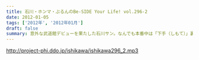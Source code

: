 ```yaml
---
title: 石川・ホンマ・ぶるんのBe-SIDE Your Life! vol.296-2
date: 2012-01-05
tags: ['2012年', '2012年01月']
draft: false
summary: 意外な武道館デビューを果たした石川サン。なんでも本番中は「下手（しもて）」裏に震えながらマイクを持っていたとかいないとか。ちなみに、ホンマさんも意外なカタチで武道館デビューを果たしていたのですが・・・まだスタジオには現れないですねぇ。NAMAE
---
```


http://project-phi.ddo.jp/ishikawa/ishikawa296_2.mp3
